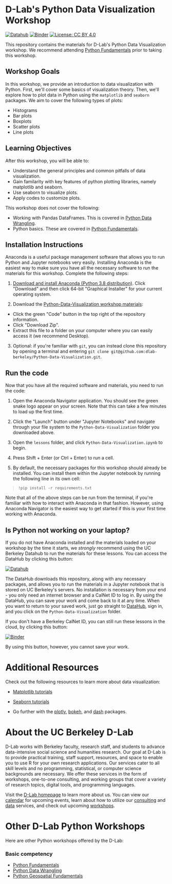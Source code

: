 # D-Lab's Python Data Visualization Workshop

[![Datahub](https://img.shields.io/badge/launch-datahub-blue)]([https://datahub.berkeley.edu/hub/user-redirect/git-pull?repo=https%3A%2F%2Fgithub.com%2Fdlab-berkeley%2FPython-Data-Visualization&urlpath=tree%2FPython-Data-Visualization%2F&branch=main](https://dlab.datahub.berkeley.edu/hub/user-redirect/git-pull?repo=https%3A%2F%2Fgithub.com%2Fdlab-berkeley%2FPython-Data-Visualization-Pilot&urlpath=lab%2Ftree%2FPython-Data-Visualization-Pilot%2F&branch=main)) [![Binder](http://mybinder.org/badge.svg)](https://mybinder.org/v2/gh/dlab-berkeley/Python-Data-Visualization-Pilot/HEAD)
[![License: CC BY 4.0](https://img.shields.io/badge/License-CC_BY_4.0-lightgrey.svg)](https://creativecommons.org/licenses/by/4.0/)

This repository contains the materials for D-Lab's Python Data Visualization workshop. We
recommend attending [Python Fundamentals](https://github.com/dlab-berkeley/python-fundamentals) prior to taking this workshop.

## Workshop Goals

In this workshop, we provide an introduction to data visualization with Python. First, we'll cover some basics of visualization theory. Then, we'll explore how to plot data in Python using the `matplotlib` and `seaborn` packages. We aim to cover the following types of plots:

* Histograms
* Bar plots
* Boxplots
* Scatter plots
* Line plots

## Learning Objectives

After this workshop, you will be able to:

- Understand the general principles and common pitfalls of data visualization.
- Gain familarity with key features of python plotting libraries, namely matplotlib and seaborn.
- Use seaborn to visualize plots.
- Apply codes to customize plots.

This workshop does not cover the following:

- Working with Pandas DataFrames. This is covered in [Python Data Wrangling](https://github.com/dlab-berkeley/Python-Data-Wrangling).
- Python basics. These are covered in [Python Fundamentals](https://github.com/dlab-berkeley/Python-Fundamentals).


## Installation Instructions

Anaconda is a useful package management software that allows you to run Python and Jupyter notebooks very easily. Installing Anaconda is the easiest way to make sure you have all the necessary software to run the materials for this workshop. Complete the following steps:

1. [Download and install Anaconda (Python 3.8 distribution)](https://www.anaconda.com/products/individual). Click "Download" and then click 64-bit "Graphical Installer" for your current operating system.

2. Download the [Python-Data-Visualization workshop materials](https://github.com/dlab-berkeley/Python-Data-Visualization):

* Click the green "Code" button in the top right of the repository information.
* Click "Download Zip".
* Extract this file to a folder on your computer where you can easily access it (we recommend Desktop).

3. Optional: if you're familiar with `git`, you can instead clone this repository by opening a terminal and entering `git clone git@github.com:dlab-berkeley/Python-Data-Visualization.git`.

## Run the code

Now that you have all the required software and materials, you need to run the code:

1. Open the Anaconda Navigator application. You should see the green snake logo appear on your screen. Note that this can take a few minutes to load up the first time. 

2. Click the "Launch" button under "Jupyter Notebooks" and navigate through your file system to the `Python-Data-Visualization` folder you downloaded above.

3. Open the `lessons` folder, and click `Python-Data-Visualization.ipynb` to begin.

4. Press Shift + Enter (or Ctrl + Enter) to run a cell.

5. By default, the necessary packages for this workshop should already be installed. You can install them within the Jupyter notebook by running the following line in its own cell:

> ```!pip install -r requirements.txt```

Note that all of the above steps can be run from the terminal, if you're familiar with how to interact with Anaconda in that fashion. However, using Anaconda Navigator is the easiest way to get started if this is your first time working with Anaconda.

## Is Python not working on your laptop? 

If you do not have Anaconda installed and the materials loaded on your workshop by the time it starts, we *strongly* recommend using the UC Berkeley Datahub to run the materials for these lessons. You can access the DataHub by clicking this button: 

[![Datahub](https://img.shields.io/badge/launch-datahub-blue)](https://dlab.datahub.berkeley.edu/hub/user-redirect/git-pull?repo=https%3A%2F%2Fgithub.com%2Fdlab-berkeley%2FPython-Data-Visualization&urlpath=tree%2FPython-Data-Visualization%2F&branch=main)

The DataHub downloads this repository, along with any necessary packages, and allows you to run the materials in a Jupyter notebook that is stored on UC Berkeley's servers. No installation is necessary from your end - you only need an internet browser and a CalNet ID to log in. By using the DataHub, you can save your work and come back to it at any time. When you want to return to your saved work, just go straight to [DataHub](https://dlab.datahub.berkeley.edu), sign in, and you click on the `Python-Data-Visualization` folder.

If you don't have a Berkeley CalNet ID, you can still run these lessons in the cloud, by clicking this button:

[![Binder](http://mybinder.org/badge.svg)](https://mybinder.org/v2/gh/dlab-berkeley/Python-Data-Visualization/HEAD)

By using this button, however, you cannot save your work.

# Additional Resources

Check out the following resources to learn more about data visualization:

* [Matplotlib tutorials](https://matplotlib.org/stable/tutorials/index.html)

* [Seaborn tutorials](https://seaborn.pydata.org/tutorial.html)

* Go further with the [plotly](https://plotly.com/), [bokeh](http://docs.bokeh.org/en/latest/), and [dash](https://plotly.com/dash/) packages.

# About the UC Berkeley D-Lab

D-Lab works with Berkeley faculty, research staff, and students to advance data-intensive social science and humanities research. Our goal at D-Lab is to provide practical training, staff support, resources, and space to enable you to use R for your own research applications. Our services cater to all skill levels and no programming, statistical, or computer science backgrounds are necessary. We offer these services in the form of workshops, one-to-one consulting, and working groups that cover a variety of research topics, digital tools, and programming languages.  

Visit the [D-Lab homepage](https://dlab.berkeley.edu/) to learn more about us. You can view our [calendar](https://dlab.berkeley.edu/events/calendar) for upcoming events, learn about how to utilize our [consulting](https://dlab.berkeley.edu/consulting) and [data](https://dlab.berkeley.edu/data) services, and check out upcoming [workshops](https://dlab.berkeley.edu/events/workshops).

# Other D-Lab Python Workshops

Here are other Python workshops offered by the D-Lab:

### Basic competency

* [Python Fundamentals](https://github.com/dlab-berkeley/python-fundamentals)
* [Python Data Wrangling](https://github.com/dlab-berkeley/Python-Data-Wrangling)
* [Python Geospatial Fundamentals](https://github.com/dlab-berkeley/Python-Geospatial-Fundamentals)
